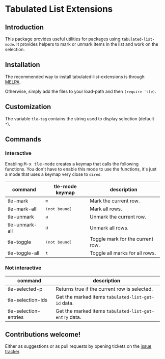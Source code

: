 # Tabulated List Extensions

## Introduction

This package provides useful utilities for packages using `tabulated-list-mode`.
It provides helpers to mark or unmark items in the list and work on the selection.

## Installation

The recommended way to install tabulated-list-extensions is through [MELPA](https://github.com/milkypostman/melpa).

Otherwise, simply add the files to your load-path and then `(require 'tle)`.

## Customization

The variable `tle-tag` contains the string used to display selection (default `*`).

## Commands

### Interactive

Enabling <kbd>M-x tle-mode</kbd> creates a keymap that calls the following functions.
You don't have to enable this mode to use the functions, it's just a mode that uses a keymap very close to `dired`.

| command                | tle-mode keymap        | description                       |
|------------------------|------------------------|-----------------------------------|
| tle-mark               | <kbd>m</kbd>           | Mark the current row.             |
| tle-mark-all           | <kbd>(not bound)</kbd> | Mark all rows.                    |
| tle-unmark             | <kbd>u</kbd>           | Unmark the current row.           |
| tle-unmark-all         | <kbd>U</kbd>           | Unmark all rows.                  |
| tle-toggle             | <kbd>(not bound)</kbd> | Toggle mark for the current row.  |
| tle-toggle-all         | <kbd>t</kbd>           | Toggle all marks for all rows.    |

### Not interactive

| command               | description                                           |
|-----------------------|-------------------------------------------------------|
| tle-selected-p        | Returns true if the current row is selected.          |
| tle-selection-ids     | Get the marked items `tabulated-list-get-id` data.    |
| tle-selection-entries | Get the marked items `tabulated-list-get-entry` data. |

## Contributions welcome!

Either as suggestions or as pull requests by opening tickets on the
[issue tracker](https://github.com/Silex/tabulated-list-extensions/issues).
